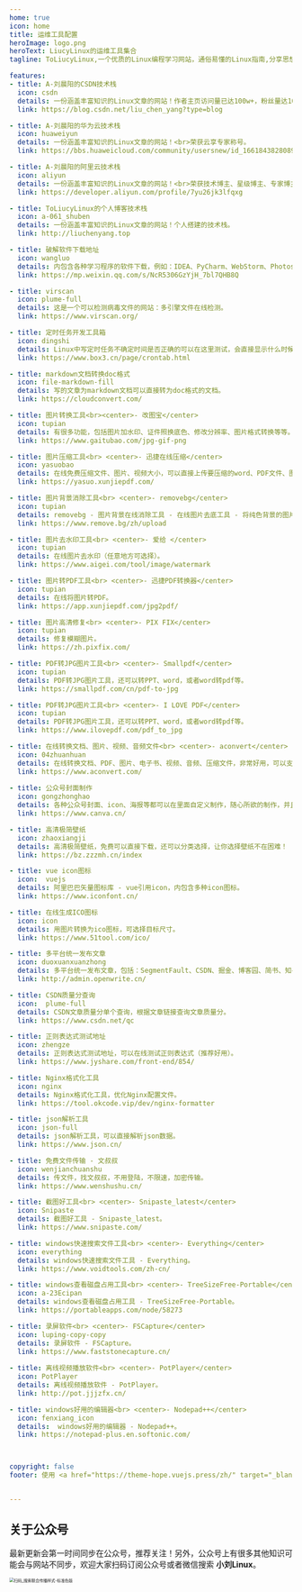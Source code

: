 ```yaml
---
home: true
icon: home
title: 运维工具配置
heroImage: logo.png
heroText: LiucyLinux的运维工具集合
tagline: ToLiucyLinux,一个优质的Linux编程学习网站，通俗易懂的Linux指南,分享思想，留下痕迹，带你告别碎片化学习，帮助你构筑你自己的知识体系；这里总结一些运维工具的集合，系统可以帮到大家。

features:
- title: A-刘晨阳的CSDN技术栈
  icon: csdn
  details: 一份涵盖丰富知识的Linux文章的网站！作者主页访问量已达100w+，粉丝量达10w+，荣获博客专家及新星计划导师等称号。
  link: https://blog.csdn.net/liu_chen_yang?type=blog

- title: A-刘晨阳的华为云技术栈
  icon: huaweiyun
  details: 一份涵盖丰富知识的Linux文章的网站！<br>荣获云享专家称号。
  link: https://bbs.huaweicloud.com/community/usersnew/id_1661843828089234

- title: A-刘晨阳的阿里云技术栈
  icon: aliyun
  details: 一份涵盖丰富知识的Linux文章的网站！<br>荣获技术博主、星级博主、专家博主称号。
  link: https://developer.aliyun.com/profile/7yu26jk3lfqxg

- title: ToLiucyLinux的个人博客技术栈
  icon: a-061_shuben
  details: 一份涵盖丰富知识的Linux文章的网站！个人搭建的技术栈。
  link: http://liuchenyang.top

- title: 破解软件下载地址
  icon: wangluo
  details: 内包含各种学习程序的软件下载，例如：IDEA、PyCharm、WebStorm、Photoshop（PS）、AutoCAD等等。
  link: https://mp.weixin.qq.com/s/NcR5306GzYjH_7bl7QHB8Q

- title: virscan
  icon: plume-full
  details: 这是一个可以检测病毒文件的网站：多引擎文件在线检测。
  link: https://www.virscan.org/

- title: 定时任务开发工具箱
  icon: dingshi
  details: Linux中写定时任务不确定时间是否正确的可以在这里测试，会直接显示什么时候执行。
  link: https://www.box3.cn/page/crontab.html

- title: markdown文档转换doc格式
  icon: file-markdown-fill
  details: 写的文章为markdown文档可以直接转为doc格式的文档。
  link: https://cloudconvert.com/

- title: 图片转换工具<br><center>- 改图宝</center>
  icon: tupian
  details: 有很多功能，包括图片加水印、证件照换底色、修改分辨率、图片格式转换等等。
  link: https://www.gaitubao.com/jpg-gif-png

- title: 图片压缩工具<br> <center>- 迅捷在线压缩</center>
  icon: yasuobao
  details: 在线免费压缩文件、图片、视频大小，可以直接上传要压缩的word、PDF文件、图片、视频、PPT；<br>也可以选择压缩模式。
  link: https://yasuo.xunjiepdf.com/

- title: 图片背景消除工具<br> <center>- removebg</center>
  icon: tupian
  details: removebg - 图片背景在线消除工具 - 在线图片去底工具 - 将纯色背景的图片转换为背景透明的图片。
  link: https://www.remove.bg/zh/upload

- title: 图片去水印工具<br> <center>- 爱给 </center>
  icon: tupian
  details: 在线图片去水印（任意地方可选择）。
  link: https://www.aigei.com/tool/image/watermark

- title: 图片转PDF工具<br> <center>- 迅捷PDF转换器</center>
  icon: tupian
  details: 在线将图片转PDF。
  link: https://app.xunjiepdf.com/jpg2pdf/

- title: 图片高清修复<br> <center>- PIX FIX</center>
  icon: tupian
  details: 修复模糊图片。
  link: https://zh.pixfix.com/

- title: PDF转JPG图片工具<br> <center>- Smallpdf</center>
  icon: tupian
  details: PDF转JPG图片工具，还可以转PPT、word，或者word转pdf等。
  link: https://smallpdf.com/cn/pdf-to-jpg

- title: PDF转JPG图片工具<br> <center>- I LOVE PDF</center>
  icon: tupian
  details: PDF转JPG图片工具，还可以转PPT、word，或者word转pdf等。
  link: https://www.ilovepdf.com/pdf_to_jpg

- title: 在线转换文档、图片、视频、音频文件<br> <center>- aconvert</center>
  icon: 04zhuanhuan
  details: 在线转换文档、PDF、图片、电子书、视频、音频、压缩文件，非常好用，可以支持上传和链接式转换，最重要不需要登录。
  link: https://www.aconvert.com/
  
- title: 公众号封面制作
  icon: gongzhonghao
  details: 各种公众号封面、icon、海报等都可以在里面自定义制作，随心所欲的制作，并且也不怕丢失。
  link: https://www.canva.cn/

- title: 高清极简壁纸
  icon: zhaoxiangji
  details: 高清极简壁纸，免费可以直接下载，还可以分类选择，让你选择壁纸不在困难！
  link: https://bz.zzzmh.cn/index

- title: vue icon图标
  icon:  vuejs
  details: 阿里巴巴矢量图标库 - vue引用icon，内包含多种icon图标。
  link: https://www.iconfont.cn/

- title: 在线生成ICO图标
  icon: icon
  details: 用图片转换为ico图标，可选择目标尺寸。
  link: https://www.51tool.com/ico/

- title: 多平台统一发布文章
  icon: duoxuanxuanzhong
  details: 多平台统一发布文章，包括：SegmentFault、CSDN、掘金、博客园、简书、知乎、开源中国、慕课手记、51CTO。
  link: http://admin.openwrite.cn/

- title: CSDN质量分查询
  icon:  plume-full
  details: CSDN文章质量分单个查询，根据文章链接查询文章质量分。
  link: https://www.csdn.net/qc

- title: 正则表达式测试地址
  icon: zhengze
  details: 正则表达式测试地址，可以在线测试正则表达式（推荐好用）。
  link: https://www.jyshare.com/front-end/854/

- title: Nginx格式化工具
  icon: nginx
  details: Nginx格式化工具，优化Nginx配置文件。
  link: https://tool.okcode.vip/dev/nginx-formatter

- title: json解析工具
  icon: json-full
  details: json解析工具，可以直接解析json数据。
  link: https://www.json.cn/

- title: 免费文件传输 - 文叔叔
  icon: wenjianchuanshu
  details: 传文件，找文叔叔，不用登陆，不限速，加密传输。
  link: https://www.wenshushu.cn/

- title: 截图好工具<br> <center>- Snipaste_latest</center>
  icon: Snipaste
  details: 截图好工具 - Snipaste_latest。
  link: https://www.snipaste.com/

- title: windows快速搜索文件工具<br> <center>- Everything</center>
  icon: everything
  details: windows快速搜索文件工具 - Everything。
  link: https://www.voidtools.com/zh-cn/

- title: windows查看磁盘占用工具<br> <center>- TreeSizeFree-Portable</center>
  icon: a-23Ecipan
  details: windows查看磁盘占用工具 - TreeSizeFree-Portable。
  link: https://portableapps.com/node/58273

- title: 录屏软件<br> <center>- FSCapture</center>
  icon: luping-copy-copy
  details: 录屏软件 - FSCapture。
  link: https://www.faststonecapture.cn/
  
- title: 离线视频播放软件<br> <center>- PotPlayer</center>
  icon: PotPlayer
  details: 离线视频播放软件 - PotPlayer。
  link: http://pot.jjjzfx.cn/

- title: windows好用的编辑器<br> <center>- Nodepad++</center>
  icon: fenxiang_icon
  details:  windows好用的编辑器 - Nodepad++。
  link: https://notepad-plus.en.softonic.com/



copyright: false
footer: 使用 <a href="https://theme-hope.vuejs.press/zh/" target="_blank">VuePress Theme Hope</a> 主题 | MIT 协议, 版权所有 © 2023-present Liucy | <img src="https://lcy-blog.oss-cn-beijing.aliyuncs.com/blog/202312142253822.png" height="15" width="15"/> <a href="http://beian.miit.gov.cn/" target="_blank">京ICP备2023037493号-1</a>


---
```


## 关于公众号
最新更新会第一时间同步在公众号，推荐关注！另外，公众号上有很多其他知识可能会与网站不同步，欢迎大家扫码订阅公众号或者微信搜索 **小刘Linux**。


<img src="https://lcy-blog.oss-cn-beijing.aliyuncs.com/blog/202312142008812.png" alt="扫码_搜索联合传播样式-标准色版" style="zoom: 50%;" />
